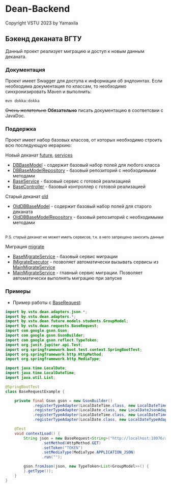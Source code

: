 # Dean-Backend
Copyright VSTU 2023 by Yamaxila

## Бэкенд деканата ВГТУ

Данный проект реализует миграцию и доступ к новым данным деканата. 

### Документация
Проект имеет Swagger для доступа к информации об эндпоинтах. Если необходима документация по классам, то необходимо синхронизировать Maven и выполнить:
```
mvn dokka:dokka
```
~~Очень желательно~~ **Обязательно** писать документацию в соответсвии с JavaDoc. 

### Поддержка

Проект имеет набор базовых классов, от которых необходимо строить всю последующую иерархию:

Новый деканат [future](https://github.com/yamaxila/Dean-backend/tree/master/src/main/java/by/vstu/dean/future/), [services](https://github.com/yamaxila/Dean-backend/tree/master/src/main/java/by/vstu/dean/services/)
- [DBBaseModel](https://github.com/yamaxila/Dean-backend/tree/master/src/main/java/by/vstu/dean/future/DBBaseModel.java) - содержит базовый набор полей для любого класса
- [DBBaseModelRepository](https://github.com/yamaxila/Dean-backend/tree/master/src/main/java/by/vstu/dean/future/DBBaseModelRepository.java) - базовый репозиторий с необходимыми методами
- [BaseService](https://github.com/yamaxila/Dean-backend/tree/master/src/main/java/by/vstu/dean/services/BaseService.java) - базовый сервис с готовой реализацией
- [BaseController](https://github.com/yamaxila/Dean-backend/tree/master/src/main/java/by/vstu/dean/controllers/common/BaseController.java) - базовый контроллер с готовой реализацией 

Старый деканат [old](https://github.com/yamaxila/Dean-backend/tree/master/src/main/java/by/vstu/dean/old/)
- [OldDBBaseModel](https://github.com/yamaxila/Dean-backend/tree/master/src/main/java/by/vstu/dean/old/OldDBBaseModel.java) - содержит базовый набор полей для старого деканата
- [OldDBBaseModelRepository](https://github.com/yamaxila/Dean-backend/tree/master/src/main/java/by/vstu/dean/old/OldDBBaseModelRepository.java) - базовый репозиторий с необходимыми методами
<br>
<sub>P.S. старый деканат не может иметь сервисов, т.к. в него запрещено заносить данные</sub>

Миграция [migrate](https://github.com/yamaxila/Dean-backend/tree/master/src/main/java/by/vstu/dean/services/migrate/)
- [BaseMigrateService](https://github.com/yamaxila/Dean-backend/tree/master/src/main/java/by/vstu/dean/services/migrate/BaseMigrateService.java) - базовый сервис миграции
- [IMigrateExecutor](https://github.com/yamaxila/Dean-backend/tree/master/src/main/java/by/vstu/dean/services/migrate/IMigrateExecutor.java) - позволяет автоматически вызывать сервисы из [MainMigrateService](https://github.com/yamaxila/Dean-backend/tree/master/src/main/java/by/vstu/dean/services/migrate/MainMigrateService.java)
- [MainMigrateService](https://github.com/yamaxila/Dean-backend/tree/master/src/main/java/by/vstu/dean/services/migrate/MainMigrateService.java) - главный сервис миграции. Позволяет автоматически выполнять миграцию при запуске

### Примеры

- Пример работы с [BaseRequest](https://github.com/Yamaxila/Dean-backend/tree/master/src/main/java/by/vstu/dean/requests/BaseRequest.java):

```java
import by.vstu.dean.adapters.json.*;
import by.vstu.dean.adapters.*;
import by.vstu.dean.future.models.students.GroupModel;
import by.vstu.dean.requests.BaseRequest;
import com.google.gson.Gson;
import com.google.gson.GsonBuilder;
import com.google.gson.reflect.TypeToken;
import org.junit.jupiter.api.Test;
import org.springframework.boot.test.context.SpringBootTest;
import org.springframework.http.HttpMethod;
import org.springframework.http.MediaType;

import java.time.LocalDate;
import java.time.LocalDateTime;
import java.util.List;

@SpringBootTest
class BaseRequestExample {

    private final Gson gson = new GsonBuilder()
            .registerTypeAdapter(LocalDateTime.class, new LocalDateTimeJsonAdapter())
            .registerTypeAdapter(LocalDate.class, new LocalDateJsonAdapter())
            .registerTypeAdapter(LocalDateTime.class, new LocalDateTimeTypeAdapter())
            .registerTypeAdapter(LocalDate.class, new LocalDateTypeAdapter()).create();

    @Test
    void contextLoad() {
        String json = new BaseRequest<String>("http://localhost:18076/api/groups")
                .setMethod(HttpMethod.GET)
                .setToken("TOKEN")
                .setMediaType(MediaType.APPLICATION_JSON)
                .run("");

        gson.fromJson(json, new TypeToken<List<GroupModel>>() {
        }.getType());
    }
}


```


